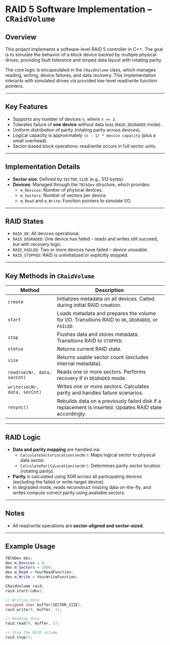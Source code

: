 # RAID 5 Software Implementation – `CRaidVolume`

## Overview

This project implements a software-level RAID 5 controller in C++. The goal is to simulate the behavior of a block device backed by multiple physical drives, providing fault tolerance and striped data layout with rotating parity.

The core logic is encapsulated in the `CRaidVolume` class, which manages reading, writing, device failures, and data recovery. This implementation interacts with simulated drives via provided low-level read/write function pointers.

---

## Key Features

- Supports any number of devices `n`, where `n >= 3`.
- Tolerates failure of **one device** without data loss (`RAID_DEGRADED` mode).
- Uniform distribution of parity (rotating parity across devices).
- Logical capacity is approximately `(n - 1) * device capacity` (plus a small overhead).
- Sector-based block operations: read/write occurs in full sector units.

---

## Implementation Details

- **Sector size**: Defined by `SECTOR_SIZE` (e.g., 512 bytes).
- **Devices**: Managed through the `TBlkDev` structure, which provides:
    - `m_Devices`: Number of physical devices.
    - `m_Sectors`: Number of sectors per device.
    - `m_Read` and `m_Write`: Function pointers to simulate I/O.

---

## RAID States

- `RAID_OK`: All devices operational.
- `RAID_DEGRADED`: One device has failed – reads and writes still succeed, but with recovery logic.
- `RAID_FAILED`: Two or more devices have failed – device unusable.
- `RAID_STOPPED`: RAID is uninitialized or explicitly stopped.

---

## Key Methods in `CRaidVolume`

| Method | Description |
|--------|-------------|
| `create` | Initializes metadata on all devices. Called during initial RAID creation. |
| `start` | Loads metadata and prepares the volume for I/O. Transitions RAID to `OK`, `DEGRADED`, or `FAILED`. |
| `stop` | Flushes data and stores metadata. Transitions RAID to `STOPPED`. |
| `status` | Returns current RAID state. |
| `size` | Returns usable sector count (excludes internal metadata). |
| `read(secNr, data, secCnt)` | Reads one or more sectors. Performs recovery if in `DEGRADED` mode. |
| `write(secNr, data, secCnt)` | Writes one or more sectors. Calculates parity and handles failure scenarios. |
| `resync()` | Rebuilds data on a previously failed disk if a replacement is inserted. Updates RAID state accordingly. |

---

## RAID Logic

- **Data and parity mapping** are handled via:
    - `CalculateSectorLocation(secNr)`: Maps logical sector to physical data sector.
    - `CalculateParityLocation(secNr)`: Determines parity sector location (rotating parity).
- **Parity** is calculated using XOR across all participating devices (excluding the failed or write-target device).
- In degraded mode, reads reconstruct missing data on-the-fly, and writes compute correct parity using available sectors.

---

## Notes

- All read/write operations are **sector-aligned and sector-sized**.

---

## Example Usage

```cpp
TBlkDev dev;
dev.m_Devices = 4;
dev.m_Sectors = 1000;
dev.m_Read = YourReadFunction;
dev.m_Write = YourWriteFunction;

CRaidVolume raid;
raid.start(&dev);

// Writing data
unsigned char buffer[SECTOR_SIZE];
raid.write(0, buffer, 1);

// Reading data
raid.read(0, buffer, 1);

// Stop the RAID volume
raid.stop();
